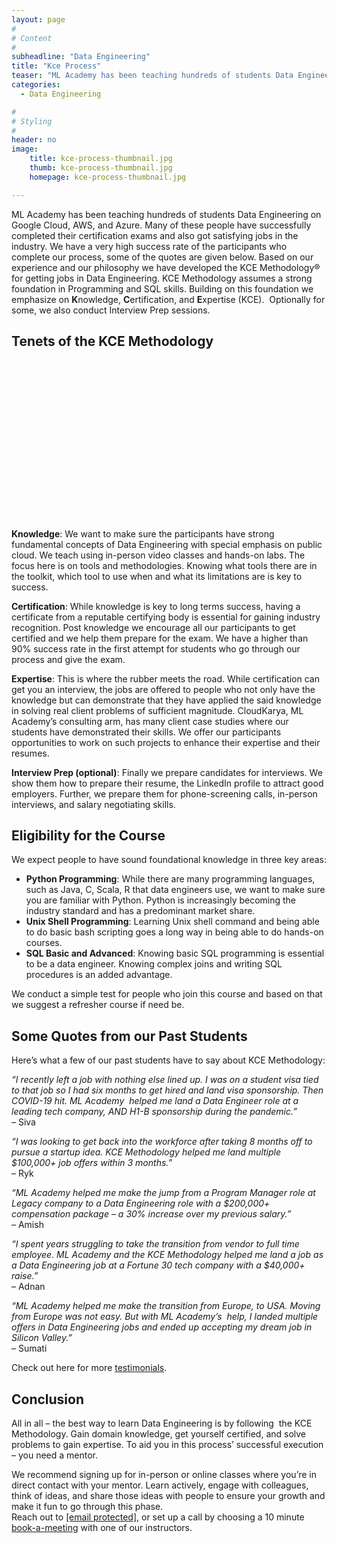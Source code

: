 ```yaml
---
layout: page
#
# Content
#
subheadline: "Data Engineering"
title: "Kce Process"
teaser: "ML Academy has been teaching hundreds of students Data Engineering on Google Cloud, AWS, and Azure. Many of these people have successfully completed their certification exams and also got satisfying jobs in the industry. We have a very high success"
categories:
  - Data Engineering

#
# Styling
#
header: no
image:
    title: kce-process-thumbnail.jpg
    thumb: kce-process-thumbnail.jpg
    homepage: kce-process-thumbnail.jpg

---
```


ML Academy has been teaching hundreds of students Data Engineering on Google Cloud, AWS, and Azure. Many of these people have successfully completed their certification exams and also got satisfying jobs in the industry. We have a very high success rate of the participants who complete our process, some of the quotes are given below. Based on our experience and our philosophy we have developed the KCE Methodology® for getting jobs in Data Engineering. KCE Methodology assumes a strong foundation in Programming and SQL skills. Building on this foundation we emphasize on **K**nowledge, **C**ertification, and **E**xpertise (KCE).  Optionally for some, we also conduct Interview Prep sessions.


Tenets of the KCE Methodology
-----------------------------


![](data:image/svg+xml,%3Csvg%20xmlns='http://www.w3.org/2000/svg'%20viewBox='0%200%201024%20547'%3E%3C/svg%3E)
**Knowledge**: We want to make sure the participants have strong fundamental concepts of Data Engineering with special emphasis on public cloud. We teach using in-person video classes and hands-on labs. The focus here is on tools and methodologies. Knowing what tools there are in the toolkit, which tool to use when and what its limitations are is key to success.


**Certification**: While knowledge is key to long terms success, having a certificate from a reputable certifying body is essential for gaining industry recognition. Post knowledge we encourage all our participants to get certified and we help them prepare for the exam. We have a higher than 90% success rate in the first attempt for students who go through our process and give the exam.


**Expertise**: This is where the rubber meets the road. While certification can get you an interview, the jobs are offered to people who not only have the knowledge but can demonstrate that they have applied the said knowledge in solving real client problems of sufficient magnitude. CloudKarya, ML Academy’s consulting arm, has many client case studies where our students have demonstrated their skills. We offer our participants opportunities to work on such projects to enhance their expertise and their resumes.


**Interview Prep (optional)**: Finally we prepare candidates for interviews. We show them how to prepare their resume, the LinkedIn profile to attract good employers. Further, we prepare them for phone-screening calls, in-person interviews, and salary negotiating skills.


Eligibility for the Course
--------------------------


We expect people to have sound foundational knowledge in three key areas:


* **Python Programming**: While there are many programming languages, such as Java, C, Scala, R that data engineers use, we want to make sure you are familiar with Python. Python is increasingly becoming the industry standard and has a predominant market share.
* **Unix Shell Programming**: Learning Unix shell command and being able to do basic bash scripting goes a long way in being able to do hands-on courses.
* **SQL Basic and Advanced**: Knowing basic SQL programming is essential to be a data engineer. Knowing complex joins and writing SQL procedures is an added advantage.


We conduct a simple test for people who join this course and based on that we suggest a refresher course if need be.


Some Quotes from our Past Students
----------------------------------


Here’s what a few of our past students have to say about KCE Methodology:


*“I recently left a job with nothing else lined up. I was on a student visa tied to that job so I had six months to get hired and land visa sponsorship. Then COVID-19 hit. ML Academy  helped me land a Data Engineer role at a leading tech company, AND H1-B sponsorship during the pandemic.”*   
– Siva


*“I was looking to get back into the workforce after taking 8 months off to pursue a startup idea. KCE Methodology helped me land multiple $100,000+ job offers within 3 months.”*   
– Ryk


*“ML Academy helped me make the jump from a Program Manager role at Legacy company to a Data Engineering role with a $200,000+ compensation package – a 30% increase over my previous salary.”*   
– Amish


*“I spent years struggling to take the transition from vendor to full time employee. ML Academy and the KCE Methodology helped me land a job as a Data Engineering job at a Fortune 30 tech company with a $40,000+ raise.”*   
– Adnan


*“ML Academy helped me make the transition from Europe, to USA. Moving from Europe was not easy. But with ML Academy’s  help, I landed multiple offers in Data Engineering jobs and ended up accepting my dream job in Silicon Valley.”*   
– Sumati


Check out here for more [testimonials](https://mlacademy.io/testimonials/). 


Conclusion
----------


All in all – the best way to learn Data Engineering is by following  the KCE Methodology. Gain domain knowledge, get yourself certified, and solve problems to gain expertise. To aid you in this process’ successful execution – you need a mentor.


We recommend signing up for in-person or online classes where you’re in direct contact with your mentor. Learn actively, engage with colleagues, think of ideas, and share those ideas with people to ensure your growth and make it fun to go through this phase.   
Reach out to [[email protected]](/cdn-cgi/l/email-protection#264f484049664b4a474542434b5f084f49), or set up a call by choosing a 10 minute [book-a-meeting](https://mlacademy.na.chilipiper.com/book/me/venkatesh-tadinada?type=my-meeting) with one of our instructors.


